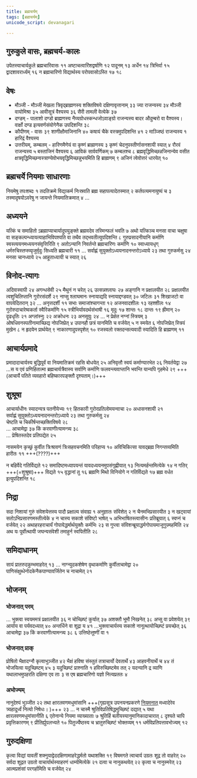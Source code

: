 ```yaml
---
title: ब्रह्मचर्यम्
tags: [ब्रह्मचर्यम्]
unicode_script: devanagari

---
```



## गुरुकुले वासः, ब्रह्मचर्य-कालः
उपेतस्याचार्यकुले ब्रह्मचारिवासः ११ अष्टाचत्वारिंशद्वर्षाणि १२ पादूनम् १३ अर्धेन १४ त्रिभिर्वा १५ द्वादशावरार्ध्यम् १६ न ब्रह्मचारिणो विद्यार्थस्य परोपवासोऽस्ति १७ १८

## वेषः
- मौञ्जी - मौञ्जी मेखला त्रिवृद्ब्राह्मणस्य शक्तिविषये दक्षिणावृत्तानाम् ३३ ज्या राजन्यस्य ३४ मौञ्जी वायोमिश्रा ३५ आवीसूत्रं वैश्यस्य ३६ सैरी तामली वेत्येके ३७
- दण्डम् - पालाशो दण्डो ब्राह्मणस्य नैय्यग्रोधस्कन्धजोऽवाङ्ग्रो राजन्यस्य बादर औदुम्बरो वा वैश्यस्य। वार्क्षो दण्ड इत्यवर्णसंयोगेनैक उपदिशन्ति ३८ 
- कौपीणम् - वासः ३९ शाणीक्षौमाजिनानि ४० कषायं चैके वस्त्रमुपदिशन्ति ४१ २ माञ्जिष्ठं राजन्यस्य १ हारिद्रं वैश्यस्य 
- उत्तरीयम्, कम्बलम् - हारिणमैणेयं वा कृष्णं ब्राह्मणस्य ३ कृष्णं चेदनुपस्तीर्णासनशायी स्यात् ४ रौरवं राजन्यस्य ५ बस्ताजिनं वैश्यस्य ६ आविकं सार्ववर्णिकम् ७ कम्बलश्च ८  ब्रह्मवृद्धिमिच्छन्नजिनान्येव वसीत क्षत्रवृद्धिमिच्छन्वस्त्राण्येवोभयवृद्धिमिच्छन्नुभयमिति हि ब्राह्मणम् ९ अजिनं त्वेवोत्तरं धारयेत् १०

## ब्रह्मचर्ये नियमाः साधारणाः
नियमेषु तपःशब्दः १ तदतिक्रमे विद्याकर्म निःस्रवति ब्रह्म सहापत्यादेतस्मात् २ कर्तपत्यमनायुष्यं च ३ तस्मादृषयोऽवरेषु न जायन्ते नियमातिक्रमात् ४ … 

## अध्ययने
यत्किं च समाहितो ऽब्रह्माप्याचार्यादुपयुङ्क्ते ब्रह्मवदेव तस्मिन्फलं भवति ७ अथो यत्किञ्च मनसा वाचा चक्षुषा वा सङ्कल्पन्ध्यायत्याहाभिविपश्यति वा तथैव तद्भवतीत्युपदिशन्ति ८ गुरुप्रसादनीयानि कर्माणि स्वस्त्ययनमध्ययनसंवृत्तिरिति ९ अतोऽन्यानि निवर्तन्ते ब्रह्मचारिणः कर्माणि १० स्वाध्यायधृग् धर्मरुचिस्तप्स्व्यृजुर्मृदुः सिध्यति ब्रह्मचारी ११ … सर्वाह्णं सुयुक्तोऽध्ययनादनन्तरोऽध्याये २३ तथा गुरुकर्मसु २४ मनसा चानध्याये २५ आहूताध्यायी च स्यात् २६

## विनोद-त्यागः
अदिवास्वापी २४ अगन्धसेवी २५ मैथुनं न चरेत् २६ उत्सन्नश्लाघः २७ अङ्गानि न प्रक्षालयीत २८ प्रक्षालयीत त्वशुचिलिप्तानि गुरोरसंदर्शे २९ नाप्सु श्लाघमानः स्नायाद्यदि स्नायाद्दण्डवत् ३० जटिलः ३१ शिखाजटो वा वापयेदितरान् ३२
… अनृत्तदर्शी ११ सभाः समाजांश्चागन्ता १२ अजनवादशीलः १३ रहश्शीलः १४ गुरोरुदाचारेष्वकर्ता स्वैरिकर्माणि १५ स्त्रीभिर्यावदर्थसंभाषी १६ मृदुः १७ शान्तः १८ दान्तः १९ ह्रीमान् २० दृढधृतिः २१ अग्लांस्नुः २२ अक्रोधनः २३ अनसूयुः २४ … न प्रेक्षेत नग्नां स्त्रियम् ३ ओषधिवनस्पतीनामाच्छिद्य नोपजिघ्रेत् ४ उपानहौ छत्रं यानमिति च वर्जयेत् ५ न स्मयेत ६ नोपजिघ्रेत् स्त्रियं मुखेन ८ न हृदयेन प्रार्थयेत् ९ नाकारणादुपस्पृशेत् १० रजस्वलो रक्तदन्सत्यवादी स्यादिति हि ब्राह्मणम् ११ 

## आचार्यप्रमादे
प्रमादादाचार्यस्य बुद्धिपूर्वं वा नियमातिक्रमं रहसि बोधयेत् २५ अनिवृत्तौ स्वयं कर्माण्यारभेत २६ निवर्तयेद्वा २७ …स य एवं प्रणिहितात्मा ब्रह्मचार्यत्रैवास्य सर्वाणि कर्माणि फलवन्त्यवाप्तानि भवन्ति यान्यपि गृहमेधे २९
 +++(आचार्ये पतिते व्यवहारो बहिष्कारपङ्क्तौ दृश्यताम्।)+++

## शुश्रूषा
आचार्याधीनः स्यादन्यत्र पतनीयेभ्यः १९ हितकारी गुरोरप्रतिलोमयन्वाचा २० अधासनशायी २१  
सर्वाह्णं सुयुक्तोऽध्ययनादनन्तरोऽध्याये २३ तथा गुरुकर्मसु २४  
चेष्टति च चिकीर्षन्तच्छक्तिविषये २८  
… आचामेद्वा ३७ किं करवाणीत्यामन्त्र्य ३८  
 … प्रेषितस्तदेव प्रतिपद्येत २५
 
 नासमयेन कृच्छ्रं कुर्वीत त्रिःश्रावणं त्रिःसहवचनमिति परिहाप्य १० अविचिकित्सा यावद्ब्रह्म निगन्तव्यमिति हारीतः ११ +++(????)+++

न बहिर्वेदे गतिर्विद्यते १२ समादिष्टमध्यापयन्तं यावदध्ययनमुपसंगृह्णीयात् १३ नित्यमर्हन्तमित्येके १४ न गतिर् +++(=शुश्रूषा)+++ विद्यते १५ वृद्धानां तु १६ ब्रह्मणि मिथो विनियोगे न गतिर्विद्यते १७ ब्रह्म वर्धत इत्युपदिशन्ति १८

## निद्रा
सदा निशायां गुरुं संवेशयेत्तस्य पादौ प्रक्षाल्य संवाह्य १ अनुज्ञातः संविशेत् २ न चैनमभिप्रसारयीत ३ न खट्वायां सतोऽभिप्रसारणमस्तीत्येके ४ न चास्य सकाशे संविष्टो भाषेत् ५ अभिभाषितस्त्वासीनः प्रतिब्रूयात् ६
स्वप्नं च वर्जयेत् २२ अथाहरहराचार्यं गोपायेद्धर्मार्थयुक्तैः कर्मभिः २३ स गुप्त्वा संविशन्ब्रूयाद्धर्मगोपायमाजूगुपमहमिति २४
अथ यः पूर्वोत्थायी जघन्यसंवेशी तमाहुर्न स्वपितीति २८

## समिदाधानम्
सायं प्रातरुदकुम्भमाहरेत् १३ … नाग्न्युदकशेषेण वृथाकर्माणि कुर्वीताचामेद्वा २० पाणिसंक्षुब्धेनोदकेनैकपाण्यावर्जितेन च नाचामेत् २१ 

## भोजनम्
### भोजनात् परम् 
… भुक्त्वा स्वयममत्रं प्रक्षालयीत ३६ न चोच्छिष्टं कुर्यात् ३७ अशक्तौ भूमौ निखनेत् ३८ अप्सु वा प्रवेशयेत् ३९ आर्याय वा पर्यवदध्यात् ४० अन्तर्धिने वा शूद्रा य ४१ …भुक्त्वाचार्यस्य सकाशे नानूत्थायोच्छिष्टं प्रयच्छेत् ३६ आचामेद्वा ३७ किं करवाणीत्यामन्त्र्य ३८ ६ उत्तिष्ठेत्तूष्णीं वा १

### भोजनात् प्राक्
प्रोषितो भैक्षादग्नौ कृत्वाभुञ्जीत ४२ भैक्षं हविषा संस्तुतं तत्राचार्यो देवतार्थे ४३ आहवनीयार्थे च ४४ तं भोजयित्वा यदुच्छिष्टम् ४५ ३ यदुच्छिष्टं प्राश्नाति १ हविरुच्छिष्टमेव तत् २ यदन्यानि द्र व्याणि यथालाभमुपहरति दक्षिणा एव ताः ३ स एष ब्रह्मचारिणो यज्ञो नित्यप्रततः ४ 

### अभोज्यम्
नानुदेश्यं भुञ्जीत २२ तथा क्षारलवणमधुमांसानि +++(गृह्यसूत्र उपनयनप्रकरणे [नियमनात्](../../../gRhyam/karmANi/upanayana/) मध्वादेरेव त्र्यहादूर्ध्वं नित्यो निषेधः। )+++ २३ … न चास्मै श्रुतिविप्रतिषिद्धमुच्छिष्टं दद्यात् ५ यथा क्षारलवणमधुमांसानीति ६ एतेनान्ये नियमा व्याख्याताः ७ श्रुतिर्हि बलीयस्यानुमानिकादाचारात् ८ दृश्यते चापि प्रवृत्तिकारणम् ९ प्रीतिर्ह्युपलभ्यते १० पितुर्ज्येष्ठस्य च भ्रातुरुच्छिष्टं भोक्तव्यम् ११ धर्मविप्रतिपत्तावभोज्यम् १२

## गुरुदक्षिणा
कृत्वा विद्यां यावतीं शक्नुयाद्वेददक्षिणामाहरेद्धर्मतो यथाशक्ति १९ विषमगते त्वाचार्य उग्रतः शूद्र तो वाहरेत् २० सर्वदा शूद्रत उग्रतो वाचार्यार्थस्याहरणं धार्म्यमित्येके २१ दत्वा च नानुकथयेत् २२ कृत्वा च नानुस्मरेत् २३ आत्मप्रशंसां परगर्हामिति च वर्जयेत् २४
 